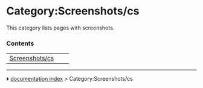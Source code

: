 # Category:Screenshots/cs
This category lists pages with screenshots.

### Contents

|     |     |     |
| --- | --- | --- |
| [Screenshots/cs](Screenshots/cs.md) |



---
⏵ [documentation index](../README.md) > Category:Screenshots/cs
